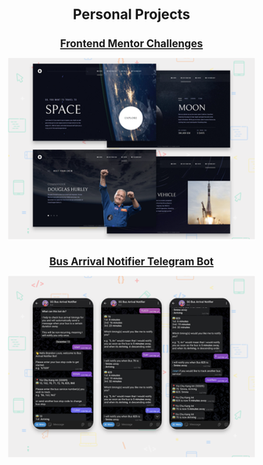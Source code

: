 <h1 align="center">Personal Projects</h1>

<div align="center">

## [Frontend Mentor Challenges](https://github.com/brandonlouis/Frontend-Mentor-Challenges)
![previewFEM](https://github.com/brandonlouis/Frontend-Mentor-Challenges/blob/main/fem-space/screenshots/desktop.png)

## [Bus Arrival Notifier Telegram Bot](https://github.com/brandonlouis/SGBusArrivalNotifierBot)
![previewBusArrivalBot](https://github.com/brandonlouis/SGBusArrivalNotifierBot/blob/main/screenshots/chat.png)

</div>
